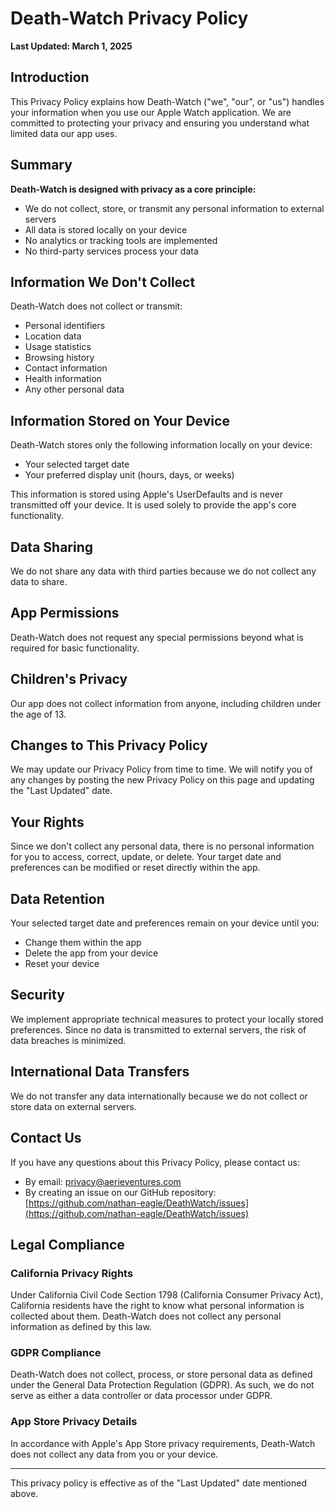 # Death-Watch Privacy Policy

**Last Updated: March 1, 2025**

## Introduction

This Privacy Policy explains how Death-Watch ("we", "our", or "us") handles your information when you use our Apple Watch application. We are committed to protecting your privacy and ensuring you understand what limited data our app uses.

## Summary

**Death-Watch is designed with privacy as a core principle:**
- We do not collect, store, or transmit any personal information to external servers
- All data is stored locally on your device
- No analytics or tracking tools are implemented
- No third-party services process your data

## Information We Don't Collect

Death-Watch does not collect or transmit:
- Personal identifiers
- Location data
- Usage statistics
- Browsing history
- Contact information
- Health information
- Any other personal data

## Information Stored on Your Device

Death-Watch stores only the following information locally on your device:
- Your selected target date
- Your preferred display unit (hours, days, or weeks)

This information is stored using Apple's UserDefaults and is never transmitted off your device. It is used solely to provide the app's core functionality.

## Data Sharing

We do not share any data with third parties because we do not collect any data to share.

## App Permissions

Death-Watch does not request any special permissions beyond what is required for basic functionality.

## Children's Privacy

Our app does not collect information from anyone, including children under the age of 13.

## Changes to This Privacy Policy

We may update our Privacy Policy from time to time. We will notify you of any changes by posting the new Privacy Policy on this page and updating the "Last Updated" date.

## Your Rights

Since we don't collect any personal data, there is no personal information for you to access, correct, update, or delete. Your target date and preferences can be modified or reset directly within the app.

## Data Retention

Your selected target date and preferences remain on your device until you:
- Change them within the app
- Delete the app from your device
- Reset your device

## Security

We implement appropriate technical measures to protect your locally stored preferences. Since no data is transmitted to external servers, the risk of data breaches is minimized.

## International Data Transfers

We do not transfer any data internationally because we do not collect or store data on external servers.

## Contact Us

If you have any questions about this Privacy Policy, please contact us:

- By email: privacy@aerieventures.com
- By creating an issue on our GitHub repository: [https://github.com/nathan-eagle/DeathWatch/issues](https://github.com/nathan-eagle/DeathWatch/issues)

## Legal Compliance

### California Privacy Rights
Under California Civil Code Section 1798 (California Consumer Privacy Act), California residents have the right to know what personal information is collected about them. Death-Watch does not collect any personal information as defined by this law.

### GDPR Compliance
Death-Watch does not collect, process, or store personal data as defined under the General Data Protection Regulation (GDPR). As such, we do not serve as either a data controller or data processor under GDPR.

### App Store Privacy Details
In accordance with Apple's App Store privacy requirements, Death-Watch does not collect any data from you or your device.

---

This privacy policy is effective as of the "Last Updated" date mentioned above.
